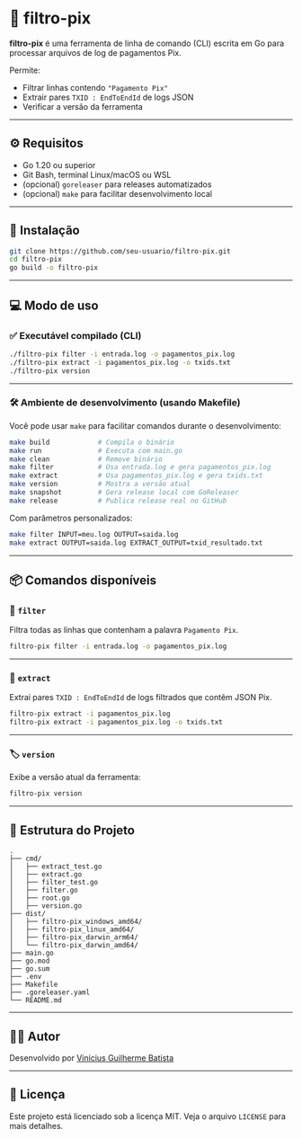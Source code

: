 # 🧾 filtro-pix

**filtro-pix** é uma ferramenta de linha de comando (CLI) escrita em Go para processar arquivos de log de pagamentos Pix.

Permite:
- Filtrar linhas contendo `"Pagamento Pix"`
- Extrair pares `TXID : EndToEndId` de logs JSON
- Verificar a versão da ferramenta

---

## ⚙️ Requisitos

- Go 1.20 ou superior
- Git Bash, terminal Linux/macOS ou WSL
- (opcional) `goreleaser` para releases automatizados
- (opcional) `make` para facilitar desenvolvimento local

---

## 🚀 Instalação

```bash
git clone https://github.com/seu-usuario/filtro-pix.git
cd filtro-pix
go build -o filtro-pix
```

---

## 💻 Modo de uso

### ✅ Executável compilado (CLI)

```bash
./filtro-pix filter -i entrada.log -o pagamentos_pix.log
./filtro-pix extract -i pagamentos_pix.log -o txids.txt
./filtro-pix version
```

---

### 🛠️ Ambiente de desenvolvimento (usando Makefile)

Você pode usar `make` para facilitar comandos durante o desenvolvimento:

```bash
make build            # Compila o binário
make run              # Executa com main.go
make clean            # Remove binário
make filter           # Usa entrada.log e gera pagamentos_pix.log
make extract          # Usa pagamentos_pix.log e gera txids.txt
make version          # Mostra a versão atual
make snapshot         # Gera release local com GoReleaser
make release          # Publica release real no GitHub
```

Com parâmetros personalizados:

```bash
make filter INPUT=meu.log OUTPUT=saida.log
make extract OUTPUT=saida.log EXTRACT_OUTPUT=txid_resultado.txt
```

---

## 📦 Comandos disponíveis

### 🔎 `filter`
Filtra todas as linhas que contenham a palavra `Pagamento Pix`.

```bash
filtro-pix filter -i entrada.log -o pagamentos_pix.log
```

---

### 🧬 `extract`
Extrai pares `TXID : EndToEndId` de logs filtrados que contêm JSON Pix.

```bash
filtro-pix extract -i pagamentos_pix.log
filtro-pix extract -i pagamentos_pix.log -o txids.txt
```

---

### 🏷 `version`
Exibe a versão atual da ferramenta:

```bash
filtro-pix version
```

---

## 📁 Estrutura do Projeto

```
.
├── cmd/
│   ├── extract_test.go
│   ├── extract.go
│   ├── filter_test.go
│   ├── filter.go
│   ├── root.go
│   ├── version.go
├── dist/
│   ├── filtro-pix_windows_amd64/
│   ├── filtro-pix_linux_amd64/
│   ├── filtro-pix_darwin_arm64/
│   └── filtro-pix_darwin_amd64/
├── main.go
├── go.mod
├── go.sum
├── .env
├── Makefile
├── .goreleaser.yaml
└── README.md
```

---

## 👨‍💻 Autor

Desenvolvido por [Vinicius Guilherme Batista](https://github.com/seu-usuario)

---

## 📄 Licença

Este projeto está licenciado sob a licença MIT. Veja o arquivo `LICENSE` para mais detalhes.
